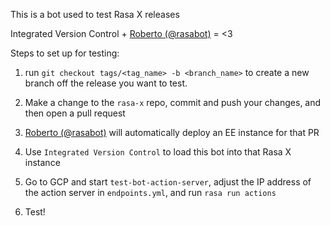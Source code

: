 This is a bot used to test Rasa X releases

Integrated Version Control + [Roberto (@rasabot)](https://github.com/rasabot)  = <3

Steps to set up for testing:

1) run `git checkout tags/<tag_name> -b <branch_name>` to create a new branch off the release you want to test.

2) Make a change to the `rasa-x` repo, commit and push your changes, and then open a pull request

3) [Roberto (@rasabot)](https://github.com/rasabot) will automatically deploy an EE instance for that PR

4) Use `Integrated Version Control` to load this bot into that Rasa X instance

5) Go to GCP and start `test-bot-action-server`, adjust the IP address of the action server in `endpoints.yml`, and run `rasa run actions`

6) Test!
